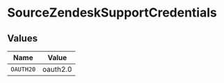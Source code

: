 # SourceZendeskSupportCredentials


## Values

| Name      | Value     |
| --------- | --------- |
| `OAUTH20` | oauth2.0  |